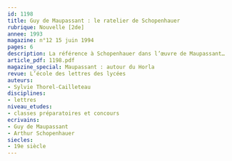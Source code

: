 ```yaml
---
id: 1198
title: Guy de Maupassant : le ratelier de Schopenhauer
rubrique: Nouvelle [2de]
annee: 1993
magazine: n°12 15 juin 1994
pages: 6
description: La référence à Schopenhauer dans l’œuvre de Maupassant…
article_pdf: 1198.pdf
magazine_special: Maupassant : autour du Horla 
revue: L’école des lettres des lycées
auteurs:
- Sylvie Thorel-Cailleteau
disciplines:
- lettres
niveau_etudes:
- classes préparatoires et concours
ecrivains:
- Guy de Maupassant
- Arthur Schopenhauer
siecles:
- 19e siècle
---
```

